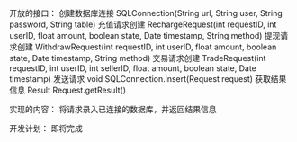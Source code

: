 开放的接口：
创建数据库连接
SQLConnection(String url, String user, String password, String table)
充值请求创建
RechargeRequest(int requestID, int userID, float amount, boolean state, Date timestamp, String method)
提现请求创建
WithdrawRequest(int requestID, int userID, float amount, boolean state, Date timestamp, String method)
交易请求创建
TradeRequest(int requestID, int userID, int sellerID, float amount, boolean state, Date timestamp)
发送请求
void SQLConnection.insert(Request request)
获取结果信息
Result Request.getResult()

实现的内容：
将请求录入已连接的数据库，并返回结果信息

开发计划：
即将完成
